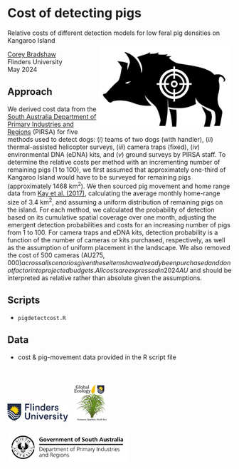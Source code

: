 # Cost of detecting pigs
Relative costs of different detection models for low feral pig densities on Kangaroo Island
<img align="right" src="www/pigtarget.png" width="300" style="margin-top: 20px"></a>

<a href="https://www.flinders.edu.au/people/corey.bradshaw">Corey Bradshaw</a><br>
Flinders University<br>
May 2024<br>

## Approach
We derived cost data from the <a href="https://pir.sa.gov.au/">South Australia Department of Primary Industries and Regions</a> (PIRSA) for five methods used to detect dogs: (<em>i</em>) teams of two dogs (with handler), (<em>ii</em>) thermal-assisted helicopter surveys, (<em>iii</em>) camera traps (fixed), (<em>iv</em>) environmental DNA (eDNA) kits, and (<em>v</em>) ground surveys by PIRSA staff. To determine the relative costs per method with an incrementing number of remaining pigs (1 to 100), we first assumed that approximately one-third of Kangaroo Island would have to be surveyed for remaining pigs (approximately 1468 km<sup>2</sup>). We then sourced pig movement and home range data from <a href="http://doi.org/10.1186/s40462-017-0105-1">Kay et al. (2017)</a>, calculating the average monthly home-range size of 3.4 km<sup>2</sup>, and assuming a uniform distribution of remaining pigs on the island. For each method, we calculated the probability of detection based on its cumulative spatial coverage over one month, adjusting the emergent detection probabilities and costs for an increasing number of pigs from 1 to 100. For camera traps and eDNA kits, detection probability is a function of the number of cameras or kits purchased, respectively, as well as the assumption of uniform placement in the landscape. We also removed the cost of 500 cameras (AU$275,000) across all scenarios given these items have already been purchased and do not factor into projected budgets. All costs are expressed in 2024 AU$ and should be interpreted as relative rather than absolute given the assumptions.

## Scripts
- <code>pigdetectcost.R</code>

## Data
- cost & pig-movement data provided in the R script file

<br>
<a href="https://www.flinders.edu.au"><img align="bottom-left" src="www/Flinders_University_Logo_Horizontal_RGB_Master.png" alt="Flinders University logo" height="40" style="margin-top: 20px"></a> &nbsp; <a href="https://globalecologyflinders.com"><img align="bottom-left" src="www/GEL Logo Kaurna New Transp-2.png" alt="GEL logo" height="85" style="margin-top: 20px"></a> &nbsp; <a href="https://www.uqar.ca"><img align="bottom-left" src="www/PIRSAlogo.svg" alt="PIRSA logo" height="70" style="margin-top: 20px"></a>
